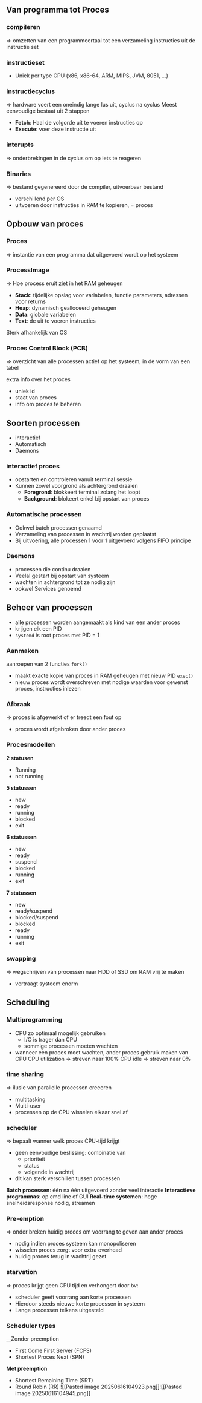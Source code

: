 ## Van programma tot Proces
### compileren
=> omzetten van een programmeertaal tot een verzameling instructies uit de instructie set
### instructieset
- Uniek per type CPU (x86, x86-64, ARM, MIPS, JVM, 8051, ...)
### instructiecyclus
=> hardware voert een oneindig lange lus uit, cyclus na cyclus
Meest eenvoudige bestaat uit 2 stappen
- __Fetch__: Haal de volgorde uit te voeren instructies op
- __Execute__: voer deze instructie uit
### interupts
=> onderbrekingen in de cyclus om op iets te reageren
### Binaries
=> bestand gegenereerd door de compiler, uitvoerbaar bestand
- verschillend per OS
- uitvoeren door instructies in RAM te kopieren,  = proces

## Opbouw van proces
### Proces
=> instantie van een programma dat uitgevoerd wordt op het systeem
### ProcessImage
=> Hoe process eruit ziet in het RAM geheugen
- __Stack__: tijdelijke opslag voor variabelen, functie parameters, adressen voor returns
- __Heap__: dynamisch gealloceerd geheugen
- __Data__: globale variabelen
- __Text__: de uit te voeren instructies

Sterk afhankelijk van OS
### Proces Control Block (PCB)
=> overzicht van alle processen actief op het systeem, in de vorm van een tabel

extra info over het proces
- uniek id
- staat van proces
- info om proces te beheren

## Soorten processen
- interactief
- Automatisch
- Daemons
### interactief proces
- opstarten en controleren vanuit terminal sessie
- Kunnen zowel voorgrond als achtergrond draaien
	- __Foregrond__: blokkeert terminal zolang het loopt
	- __Background__: blokeert enkel bij opstart van proces

### Automatische processen
- Ookwel batch processen genaamd
- Verzameling van processen in wachtrij worden geplaatst
- Bij uitvoering, alle processen 1 voor 1 uitgevoerd volgens FIFO principe
### Daemons
- processen die continu draaien
- Veelal gestart bij opstart van systeem
- wachten in achtergrond tot ze nodig zijn
- ookwel Services genoemd

## Beheer van processen
- alle processen worden aangemaakt als kind van een ander proces
- krijgen elk een PID
- `systemd` is root proces met PID = 1

### Aanmaken
aanroepen van 2 functies
`fork()`
- maakt exacte kopie van proces in RAM geheugen met nieuw PID
`exec()`
- nieuw proces wordt overschreven met nodige waarden voor gewenst proces, instructies inlezen
### Afbraak
=> proces is afgewerkt of er treedt een fout op
- proces wordt afgebroken door ander proces
### Procesmodellen
__2 statusen__
- Running
- not running

__5 statussen__
- new
- ready
- running
- blocked
- exit

__6 statussen__
- new 
- ready
- suspend
- blocked
- running
- exit

__7 statussen__
- new 
- ready/suspend
- blocked/suspend
- blocked
- ready
- running 
- exit
### swapping
=> wegschrijven van processen naar HDD of SSD om RAM vrij te maken
- vertraagt systeem enorm

## Scheduling
### Multiprogramming
- CPU zo optimaal mogelijk gebruiken
	- I/O is trager dan CPU
	- sommige processen moeten wachten
- wanneer een proces moet wachten, ander proces gebruik maken van CPU
CPU utilization => streven naar 100%
CPU idle => streven naar 0%

### time sharing
=> ilusie van parallelle processen creeeren
- multitasking
- Multi-user
- processen op de CPU wisselen elkaar snel af
### scheduler
=> bepaalt wanner welk proces CPU-tijd krijgt
- geen eenvoudige beslissing: combinatie van 
	- prioriteit
	- status
	- volgende in wachtrij
- dit kan sterk verschillen tussen processen

__Batch processen__: één na één uitgevoerd zonder veel interactie
__Interactieve programmas__: op cmd line of GUI
__Real-time systemen__: hoge snelheidsresponse nodig, streamen
### Pre-emption
=> onder breken huidig proces om voorrang te geven aan ander proces
- nodig indien proces systeem kan monopoliseren
- wisselen proces zorgt voor extra overhead
- huidig proces terug in wachtrij gezet
### starvation
=> proces krijgt geen CPU tijd en verhongert
door bv: 
- scheduler geeft voorrang aan korte processen
- Hierdoor steeds nieuwe korte processen in systeem
- Lange processen telkens uitgesteld
### Scheduler types
__Zonder preemption
- First Come First Server (FCFS)
- Shortest Proces Next (SPN)

__Met preemption__
- Shortest Remaining Time (SRT)
- Round Robin (RR)
![[Pasted image 20250616104923.png]]![[Pasted image 20250616104945.png]]